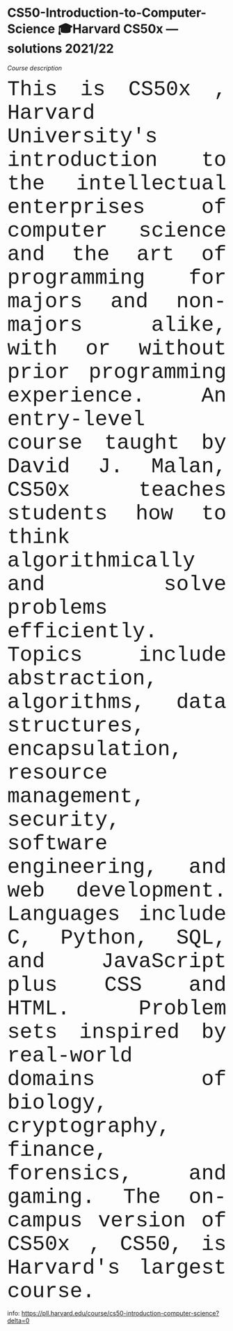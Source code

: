 # CS50-Introduction-to-Computer-Science 🎓Harvard CS50x — solutions 2021/22

_Course description_

<p align="justify"><font face="Courier";"Tribuchet";"Helvetica";"Times" font size="10">This is CS50x , Harvard University's introduction to the intellectual enterprises of computer science and the art of programming for majors and non-majors alike, with or without prior programming experience. An entry-level course taught by David J. Malan, CS50x teaches students how to think algorithmically and solve problems efficiently. Topics include abstraction, algorithms, data structures, encapsulation, 
resource management, security, software engineering, and web development. Languages include C, Python, SQL, 
and JavaScript plus CSS and HTML. Problem sets inspired by real-world domains of biology, cryptography, finance, 
forensics, and gaming. The on-campus version of CS50x , CS50, is Harvard's largest course.</font></p> 

info: https://pll.harvard.edu/course/cs50-introduction-computer-science?delta=0
